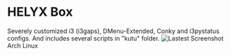 # HELYX Box
Severely customized i3 (i3gaps), DMenu-Extended, Conky and i3pystatus configs. And includes several scripts in "kutu" folder.
![Lastest Screenshot](http://www.hizliresimyukle.net/u/32/56/342e5632_orginal.jpg "Lastest Screenshot")
Arch Linux
